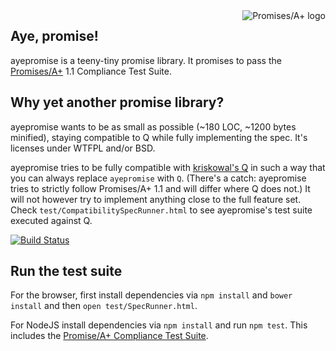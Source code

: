 <a href="http://promises-aplus.github.com/promises-spec">
    <img src="http://promises-aplus.github.com/promises-spec/assets/logo-small.png"
         align="right" alt="Promises/A+ logo" />
</a>

Aye, promise!
-------------

ayepromise is a teeny-tiny promise library. It promises to pass the [Promises/A+](http://promises-aplus.github.io/promises-spec/) 1.1 Compliance Test Suite.

Why yet another promise library?
--------------------------------

ayepromise wants to be as small as possible (~180 LOC, ~1200 bytes minified), staying compatible to Q while fully implementing the spec. It's licenses under WTFPL and/or BSD.

ayepromise tries to be fully compatible with [kriskowal's Q](https://github.com/kriskowal/q) in such a way that you can always replace ```ayepromise``` with ```Q```. (There's a catch: ayepromise tries to strictly follow Promises/A+ 1.1 and will differ where Q does not.) It will not however try to implement anything close to the full feature set. Check ```test/CompatibilitySpecRunner.html``` to see ayepromise's test suite executed against Q.

[![Build Status](https://secure.travis-ci.org/cburgmer/ayepromise.png?branch=master)](http://travis-ci.org/cburgmer/ayepromise)


Run the test suite
------------------

For the browser, first install dependencies via ```npm install``` and ```bower install``` and then ```open test/SpecRunner.html```.

For NodeJS install dependencies via ```npm install``` and run ```npm test```. This includes the [Promise/A+ Compliance Test Suite](https://github.com/promises-aplus/promises-tests).
